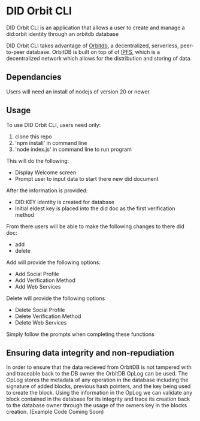 # DID Orbit CLI

DID Orbit CLI is an application that allows a user to create and manage a did:orbit identity through an orbitdb database

DID Orbit CLI takes advantage of [Orbitdb](https://orbitdb.org/), a decentralized, serverless, peer-to-peer database. OrbitDB is built on top of of [IPFS](https://ipfs.tech/), which is a decentralized network which allows for the distribution and storing of data.

## Dependancies

Users will need an install of nodejs of version 20 or newer.

## Usage

To use DID Orbit CLI, users need only:
1. clone this repo
2. 'npm install' in command line
3. 'node index.js' in command line to run program

This will do the following:
- Display Welcome screen
- Prompt user to input data to start there new did document

After the information is provided:
- DID:KEY identity is created for database
- Initial eldest key is placed into the did doc as the first verification method

From there users will be able to make the following changes to there did doc:
- add
- delete

Add will provide the following options:
- Add Social Profile
- Add Verification Method
- Add Web Services

Delete will provide the following options
- Delete Social Profile
- Delete Verification Method
- Delete Web Services

Simply follow the prompts when completing these functions

## Ensuring data integrity and non-repudiation
In order to ensure that the data recieved from OrbitDB is not tampered with and traceable back to the DB owner the OrbitDB OpLog can be used. The OpLog stores the metadata of any operation in the database including the signature of added blocks, previous hash pointers, and the key being used to create the block. Using the information in the OpLog we can validate any block contained in the database for its integrity and trace its creation back to the database owner through the usage of the owners key in the blocks creation. (Example Code Coming Soon)
